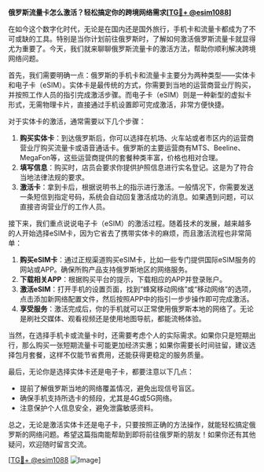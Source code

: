 **俄罗斯流量卡怎么激活？轻松搞定你的跨境网络需求[[TG💪+ @esim1088](https://t.me/s/esim1088)]**

在如今这个数字化时代，无论是在国内还是国外旅行，手机卡和流量卡都成为了不可或缺的工具。特别是当你计划前往俄罗斯时，了解如何激活俄罗斯流量卡就显得尤为重要了。今天，我们就来聊聊俄罗斯流量卡的激活方法，帮助你顺利解决跨境网络问题。

首先，我们需要明确一点：俄罗斯的手机卡和流量卡主要分为两种类型——实体卡和电子卡（eSIM）。实体卡是最传统的方式，你需要到当地的运营商营业厅购买，并按照工作人员的指引完成激活步骤。而电子卡（eSIM）则是一种新型的虚拟卡形式，无需物理卡片，直接通过手机设置即可完成激活，非常方便快捷。

对于实体卡的激活，通常需要以下几个步骤：
1. **购买实体卡**：到达俄罗斯后，你可以选择在机场、火车站或者市区内的运营商营业厅购买流量卡或语音通话卡。俄罗斯的主要运营商有MTS、Beeline、MegaFon等，这些运营商提供的套餐种类丰富，价格也相对合理。
2. **填写信息**：购买时，店员会要求你提供护照信息进行实名登记。这是为了符合当地法律法规的要求。
3. **激活卡**：拿到卡后，根据说明书上的指示进行激活。一般情况下，你需要发送一条短信到指定号码，系统会自动回复激活成功的消息。如果遇到问题，可以直接咨询营业厅的工作人员。

接下来，我们重点说说电子卡（eSIM）的激活过程。随着技术的发展，越来越多的人开始选择eSIM卡，因为它省去了携带实体卡的麻烦，而且激活流程也非常简单：
1. **购买eSIM卡**：通过正规渠道购买eSIM卡，比如一些专门提供国际eSIM服务的网站或APP。确保所购产品支持俄罗斯地区的网络服务。
2. **下载相关APP**：根据购买平台的提示，下载相应的APP并登录账户。
3. **激活eSIM**：打开手机的设置页面，找到“蜂窝移动网络”或“移动网络”的选项，点击添加新网络配置文件，然后按照APP中的指引一步步操作即可完成激活。
4. **享受服务**：激活完成后，你的手机就可以正常使用俄罗斯本地的网络了。无论是刷社交媒体、观看视频还是使用地图导航，都能流畅体验。

当然，在选择手机卡或流量卡时，还需要考虑个人的实际需求。如果你只是短期出行，那么购买一张短期流量卡可能更加经济实惠；如果你需要长时间驻留，建议选择包月套餐，这样不仅能节省费用，还能获得更稳定的服务质量。

最后，无论你是选择实体卡还是电子卡，都要注意以下几点：
- 提前了解俄罗斯当地的网络覆盖情况，避免出现信号盲区。
- 确保手机支持所选卡的频段，尤其是4G或5G网络。
- 注意保护个人信息安全，避免泄露敏感资料。

总之，无论是激活实体卡还是电子卡，只要按照正确的方法操作，就能轻松搞定俄罗斯的网络问题。希望这篇指南能帮助到即将前往俄罗斯的朋友！如果你还有其他疑问，欢迎随时留言交流。

[[TG💪+ @esim1088](https://t.me/s/esim1088) ![Image](https://i.postimg.cc/4NQfJmqS/Snipaste-2025-05-13-00-14-12.png)]